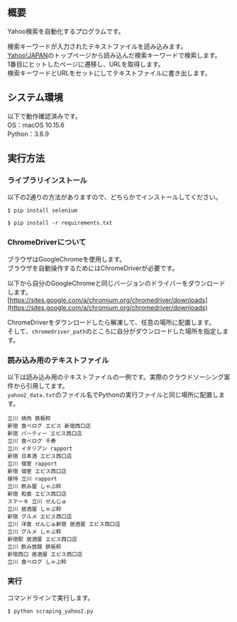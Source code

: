 ## 概要
Yahoo検索を自動化するプログラムです。

検索キーワードが入力されたテキストファイルを読み込みます。  
[Yahoo!JAPAN](https://www.yahoo.co.jp)のトップページから読み込んだ検索キーワードで検索します。  
1番目にヒットしたページに遷移し、URLを取得します。  
検索キーワードとURLをセットにしてテキストファイルに書き出します。



## システム環境
以下で動作確認済みです。  
OS：macOS 10.15.6  
Python：3.6.9



## 実行方法
### ライブラリインストール
以下の2通りの方法がありますので、どちらかでインストールしてください。
```
$ pip install selenium
```
```
$ pip install -r requirements.txt
```


### ChromeDriverについて
ブラウザはGoogleChromeを使用します。  
ブラウザを自動操作するためにはChromeDriverが必要です。

以下から自分のGoogleChromeと同じバージョンのドライバーをダウンロードします。  
[https://sites.google.com/a/chromium.org/chromedriver/downloads](https://sites.google.com/a/chromium.org/chromedriver/downloads)

ChromeDriverをダウンロードしたら解凍して、任意の場所に配置します。  
そして、`chromedriver_path`のところに自分がダウンロードした場所を指定します。


### 読み込み用のテキストファイル
以下は読み込み用のテキストファイルの一例です。実際のクラウドソーシング案件から引用してます。  
`yahoo2_data.txt`のファイル名でPythonの実行ファイルと同じ場所に配置します。
```
立川 焼肉 鉄板粋
新宿 食べログ エビス 新宿西口店
新宿 パーティー エビス西口店
立川 食べログ 千寿
立川 イタリアン rapport
新宿 日本酒 エビス西口店
立川 個室 rapport
新宿 個室 エビス西口店
接待 立川 rapport
立川 飲み屋 しゃぶ粋
新宿 和食 エビス西口店
ステーキ 立川 せんじゅ
立川 居酒屋 しゃぶ粋
新宿 グルメ エビス西口店
立川 洋食 せんじゅ新宿 居酒屋 エビス西口店
立川 グルメ しゃぶ粋
新宿駅 居酒屋 エビス西口店
立川 飲み放題 鉄板粋
新宿西口 居酒屋 エビス西口店
立川 食べログ しゃぶ粋
```


### 実行
コマンドラインで実行します。
```
$ python scraping_yahoo2.py
```
